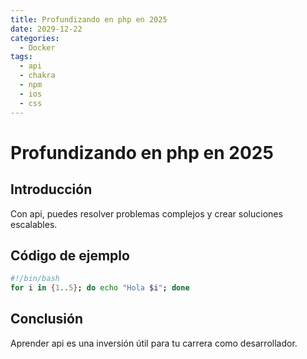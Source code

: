 ```yaml
---
title: Profundizando en php en 2025
date: 2029-12-22
categories:
  - Docker
tags:
  - api
  - chakra
  - npm
  - ios
  - css
---
```


# Profundizando en php en 2025

## Introducción

Con api, puedes resolver problemas complejos y crear soluciones escalables.

## Código de ejemplo

```bash
#!/bin/bash
for i in {1..5}; do echo "Hola $i"; done
```

## Conclusión

Aprender api es una inversión útil para tu carrera como desarrollador.
